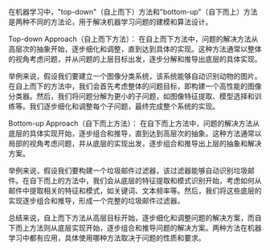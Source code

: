 在机器学习中，"top-down"（自上而下）方法和"bottom-up"（自下而上）方法是两种不同的方法论，用于解决机器学习问题的建模和算法设计。

Top-down Approach（自上而下方法）：
在自上而下方法中，问题的解决方法从高层次的抽象开始，逐步细化和调整，直到达到具体的实现。这种方法通常以整体的视角考虑问题，并从问题的上层目标出发，逐步分解和推导出底层的具体实现。

举例来说，假设我们要建立一个图像分类系统，该系统能够自动识别动物的图片。在自上而下的方法中，我们会首先考虑整体的问题目标，即构建一个高性能的图像分类器。然后，我们将问题分解为更小的子问题，如图像特征提取、模型选择和训练等。我们逐步细化和调整每个子问题，最终完成整个系统的实现。

Bottom-up Approach（自下而上方法）：
在自下而上方法中，问题的解决方法从底层的具体实现开始，逐步组合和推导，直到达到高层次的抽象。这种方法通常以局部的视角考虑问题，并从底层的实现出发，逐步组合和推导出上层的抽象和解决方案。

举例来说，假设我们要构建一个垃圾邮件过滤器，该过滤器能够自动识别垃圾邮件。在自下而上的方法中，我们会从底层的特征提取和模式识别开始，考虑如何从邮件中提取相关的特征和模式，如关键词、文本频率等。然后，我们将这些底层的实现逐步组合和推导，形成一个完整的垃圾邮件过滤器。

总结来说，自上而下方法从高层目标开始，逐步细化和调整问题的解决方案，而自下而上方法则从底层实现开始，逐步组合和推导问题的解决方案。两种方法在机器学习中都有应用，具体使用哪种方法取决于问题的性质和要求。
